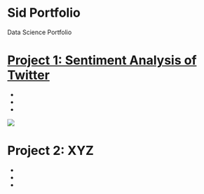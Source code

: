 # Sid Portfolio
Data Science Portfolio

# [Project 1: Sentiment Analysis of Twitter](https://github.com/SidSolanki28/Sentiment-Analysis-of-Twitter)

-
-
-

![](https://github.com/SidSolanki28/images/sentiment%20analysis%20of%20twitter.png)

# Project 2: XYZ
-
-
-

